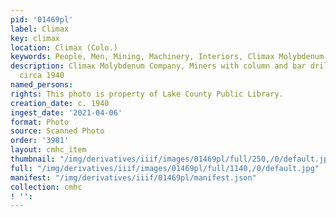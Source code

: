 ```yaml
---
pid: '01469pl'
label: Climax
key: climax
location: Climax (Colo.)
keywords: People, Men, Mining, Machinery, Interiors, Climax Molybdenum Compnay
description: Climax Molybdenum Company, Miners with column and bar drill mounting,
  circa 1940
named_persons: 
rights: This photo is property of Lake County Public Library.
creation_date: c. 1940
ingest_date: '2021-04-06'
format: Photo
source: Scanned Photo
order: '3981'
layout: cmhc_item
thumbnail: "/img/derivatives/iiif/images/01469pl/full/250,/0/default.jpg"
full: "/img/derivatives/iiif/images/01469pl/full/1140,/0/default.jpg"
manifest: "/img/derivatives/iiif/01469pl/manifest.json"
collection: cmhc
! '': 
---
```

